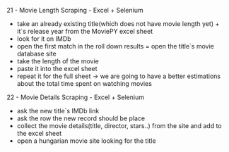 21 - Movie Length Scraping - Excel + Selenium
- take an already existing title(which does not have movie length yet) + it`s release year from the MoviePY excel sheet 
- look for it on IMDb
- open the first match in the roll down results = open the title`s movie database site
- take the length of the movie
- paste it into the excel sheet
- repeat it for the full sheet -> we are going to have a better estimations about the total time spent on watching movies

22 - Movie Details Scraping - Excel + Selenium
- ask the new title`s IMDb link
- ask the row the new record should be place
- collect the movie details(title, director, stars..) from the site and add to the excel sheet
- open a hungarian movie site looking for the title